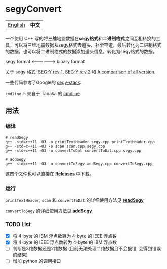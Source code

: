 # segyConvert

<table>
  <tr>
    <td><a href="https://github.com/JintaoLee-Roger/segyConvert">English</a></td>
    <td><b>中文</b></td>
  </tr>
</table>

一个使用 C++ 写的将**三维**地震数据在**segy格式**和**二进制格式**之间互相转换的工具，可以将三维地震数据从segy格式去道头、补全空道，最后转化为二进制格式的数据，也可以将二进制格式的数据添加道头信息，转化为segy格式的数据。

segy format <------> binary format

关于 segy 格式: [SEG-Y rev 1](https://seg.org/Portals/0/SEG/News%20and%20Resources/Technical%20Standards/seg_y_rev1.pdf), [SEG-Y rev 2](https://seg.org/Portals/0/SEG/News%20and%20Resources/Technical%20Standards/seg_y_rev2_0-mar2017.pdf) 和 [A comparison of all version](https://wiki.seg.org/images/4/42/SEG-Y_bytestream_all_revisions.pdf).

一些代码参考了Google的 [segy-stack](https://github.com/google/segy-stack).

`cmdline.h` 来自于 Tanaka 的 [cmdline](https://github.com/tanakh/cmdline).

## 用法

### 编译

```shell
# readSegy
g++ -std=c++11 -O3 -o printTextHeader segy.cpp printTextHeader.cpp
g++ -std=c++11 -O3 -o scan scan.cpp segy.cpp
g++ -std=c++11 -O3 -o convertToDat convertToDat.cpp segy.cpp

# addSegy
g++ -std=c++11 -O3 -o convertToSegy addSegy.cpp convertToSegy.cpp
```

这四个文件也可以直接在 [**Releases**](https://github.com/JintaoLee-Roger/segyConvert/releases) 中下载。

### 运行

`printTextHeader`, `scan` 和 `convertToDat` 的详细使用方法见 [**readSegy**](readSegy/README_ZH.md) 

`convertToSegy` 的详细使用方法见 [**addSegy**](addSegy/README_ZH.md)


### TODO List

- [x] 将 4-byte 的 IBM 浮点数转为 4-byte 的 IEEE 浮点数
- [x] 将 4-byte 的 IEEE 浮点数转为 4-byte 的 IBM 浮点数
- [ ] 判断是3维数据还是2维数据 (目前无法处理二维数据且不会报错, 会得到错误的结果)
- [ ] 增加 python 的调用接口
